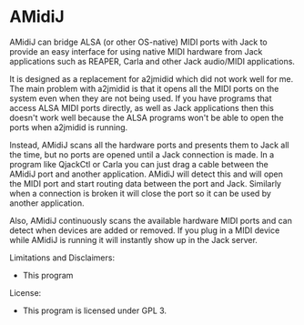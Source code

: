 # AMidiJ

AMidiJ can bridge ALSA (or other OS-native) MIDI ports with Jack to provide
an easy interface for using native MIDI hardware from Jack applications such
as REAPER, Carla and other Jack audio/MIDI applications.

It is designed as a replacement for a2jmidid which did not work well for me.
The main problem with a2jmidid is that it opens all the MIDI ports on the
system even when they are not being used. If you have programs that access
ALSA MIDI ports directly, as well as Jack applications then this doesn't work
well because the ALSA programs won't be able to open the ports when a2jmidid
is running.

Instead, AMidiJ scans all the hardware ports and presents them to Jack all
the time, but no ports are opened until a Jack connection is made. In a program
like QjackCtl or Carla you can just drag a cable between the AMidiJ port and
another application. AMidiJ will detect this and will open the MIDI port and
start routing data between the port and Jack. Similarly when a connection is
broken it will close the port so it can be used by another application.

Also, AMidiJ continuously scans the available hardware MIDI ports and can
detect when devices are added or removed. If you plug in a MIDI device while
AMidiJ is running it will instantly show up in the Jack server.

Limitations and Disclaimers:

* This program 

License:

* This program is licensed under GPL 3.

